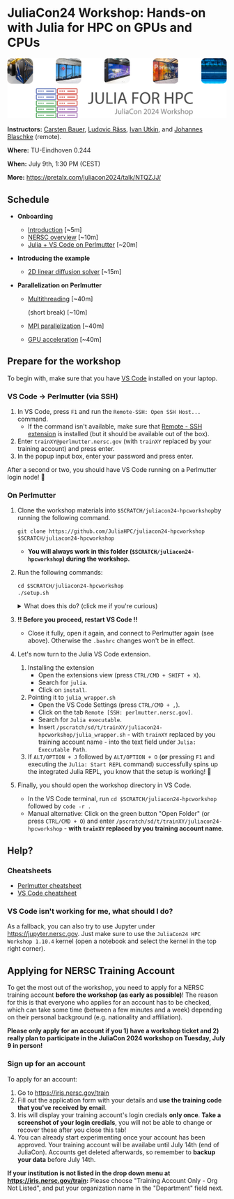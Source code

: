 # JuliaCon24 Workshop: Hands-on with Julia for HPC on GPUs and CPUs

<img src="imgs/julia_hpc_workshop.png" width=600px>

<br>

**Instructors:** [Carsten Bauer](https://github.com/carstenbauer), [Ludovic Räss](https://github.com/luraess), [Ivan Utkin](https://github.com/utkinis), and [Johannes Blaschke](https://github.com/JBlaschke) (remote).

**Where:** TU-Eindhoven 0.244

**When:** July 9th, 1:30 PM (CEST)

**More:** https://pretalx.com/juliacon2024/talk/NTQZJJ/

## Schedule

* **Onboarding**
  * [Introduction](./onboarding/intro.pdf) [~5m]
  * [NERSC overview](./onboarding/overview.pdf) [~10m]
  * [Julia + VS Code on Perlmutter](./onboarding/julia_vscode_on_perlmutter.pdf) [~20m]

* **Introducing the example**
  * [2D linear diffusion solver](./parts/diffusion_2d) [~15m]

* **Parallelization on Perlmutter**
  * [Multithreading](./parts/multithreading) [~40m]

    (short break) [~10m]
  * [MPI parallelization](./parts/mpi) [~40m]
  * [GPU acceleration](./parts/gpu) [~40m]

## Prepare for the workshop

To begin with, make sure that you have [VS Code](https://code.visualstudio.com/download) installed on your laptop.

### VS Code → Perlmutter (via SSH)

1) In VS Code, press `F1` and run the `Remote-SSH: Open SSH Host...` command.
   - If the command isn't available, make sure that [Remote - SSH extension](https://marketplace.visualstudio.com/items?itemName=ms-vscode-remote.remote-ssh) is installed (but it should be available out of the box).
2) Enter `trainXY@perlmutter.nersc.gov` (with `trainXY` replaced by your training account) and press enter.
3) In the popup input box, enter your password and press enter.

After a second or two, you should have VS Code running on a Perlmutter login node! 🎉


### On Perlmutter
1. Clone the workshop materials into `$SCRATCH/juliacon24-hpcworkshop`by running the following command.

       git clone https://github.com/JuliaHPC/juliacon24-hpcworkshop $SCRATCH/juliacon24-hpcworkshop

    * **You will always work in this folder (`$SCRATCH/juliacon24-hpcworkshop`) during the workshop.**
2. Run the following commands:

       cd $SCRATCH/juliacon24-hpcworkshop
       ./setup.sh

    <details>
     <summary>What does this do? (click me if you're curious)</summary>

    * The setup script
        * modifies your `$HOME/.bashrc` to
            * permanently put your Julia depot onto the parallel file system (`$SCRATCH/.julia`)
            * auto-load the Julia module when you login (such that the `julia` command is available)
            * make `mpiexecjl` available (i.e. modify `$PATH`)
        * instantiates the Julia environment
        * installs MPI.jl's `mpiexecjl` wrapper
        * installs a Jupyter kernel (for NERSC's Jupyter hub)

    </details>

3. **!! Before you proceed, restart VS Code !!**
    * Close it fully, open it again, and connect to Perlmutter again (see above). Otherwise the `.bashrc` changes won't be in effect.

4. Let's now turn to the Julia VS Code extension.

   1) Installing the extension
      - Open the extensions view (press `CTRL/CMD + SHIFT + X`).
      - Search for `julia`.
      - Click on `install`.
   2) Pointing it to `julia_wrapper.sh`
      - Open the VS Code Settings (press `CTRL/CMD + ,`).
      - Click on the tab `Remote [SSH: perlmutter.nersc.gov]`.
      - Search for `Julia executable`.
      - Insert `/pscratch/sd/t/trainXY/juliacon24-hpcworkshop/julia_wrapper.sh` - with `trainXY` replaced by you training account name - into the text field under `Julia: Executable Path`.
    3) If `ALT/OPTION + J` followed by `ALT/OPTION + O` (**or** pressing `F1` and executing the `Julia: Start REPL` command) successfully spins up the integrated Julia REPL, you know that the setup is working! 🎉

 5. Finally, you should open the workshop directory in VS Code.
     * In the VS Code terminal, run `cd $SCRATCH/juliacon24-hpcworkshop` followed by `code -r .`
     * Manual alternative: Click on the green button "Open Folder" (or press `CTRL/CMD + O`) and enter `/pscratch/sd/t/trainXY/juliacon24-hpcworkshop` - **with `trainXY` replaced by you training account name**.

## Help?

### Cheatsheets

* [Perlmutter cheatsheet](./help/perlmutter_cheatsheet.md)
* [VS Code cheatsheet](./help/vscode_cheatsheet.md)

### VS Code isn't working for me, what should I do?

As a fallback, you can also try to use Jupyter under https://jupyter.nersc.gov. Just make sure to use the `JuliaCon24 HPC Workshop 1.10.4` kernel (open a notebook and select the kernel in the top right corner).

## Applying for NERSC Training Account

To get the most out of the workshop, you need to apply for a NERSC training account **before the workshop (as early as possible)**! The reason for this is that everyone who applies for an account has to be checked, which can take some time (between a few minutes and a week) depending on their personal background (e.g. nationality and affiliation).

**Please only apply for an account if you 1) have a workshop ticket and 2) really plan to participate in the JuliaCon 2024 workshop on Tuesday, July 9 in person!**

### Sign up for an account

To apply for an account:
1. Go to https://iris.nersc.gov/train
2. Fill out the application form with your details and **use the training code that you've received by email**.
3. Iris will display your training account's login credials **only once**. **Take a screenshot of your login credials**, you will not be able to change or recover these after you close this tab!
4. You can already start experimenting once your account has been approved. Your training account will be availabe until July 14th (end of JuliaCon). Accounts get deleted afterwards, so remember to **backup your data** before July 14th.

**If your institution is not listed in the drop down menu at  https://iris.nersc.gov/train:** Please choose "Training Account Only - Org Not Listed", and put your organization name in the "Department" field next.
